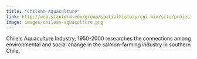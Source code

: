 ```yaml
---
title: "Chilean Aquaculture"
link: http://web.stanford.edu/group/spatialhistory/cgi-bin/site/project.php?id=1019
image: images/chilean-aquaculture.png
---
```

Chile's Aquaculture Industry, 1950-2000 researches the connections among environmental and social change in the salmon-farming industry in southern Chile.
